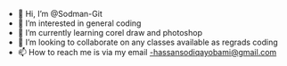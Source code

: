 - 👋 Hi, I’m @Sodman-Git
- 👀 I’m interested in general coding
- 🌱 I’m currently learning corel draw and photoshop
- 💞️ I’m looking to collaborate on any classes available as regrads coding
- 📫 How to reach me is via my email -hassansodiqayobami@gmail.com

<!---
Sodman-Git/Sodman-Git is a ✨ special ✨ repository because its `README.md` (this file) appears on your GitHub profile.
You can click the Preview link to take a look at your changes.
--->
